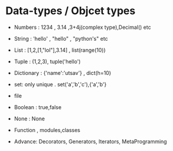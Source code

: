 # Data-types / Objcet types

- Numbers : 1234 , 3.14 ,3+4j(complex type),Decimal() etc
- String : 'hello' , "hello" , "python's" etc
- List : [1,2,[1,"lol"],3.14] , list(range(10))
- Tuple : (1,2,3), tuple('hello')
- Dictionary : {'name':'utsav'} , dict(h=10)
- set: only unique . set('a','b','c'),{'a','b'}
- file
- Boolean : true,false
- None : None
- Function , modules,classes

- Advance: Decorators, Generators, Iterators, MetaProgramming
